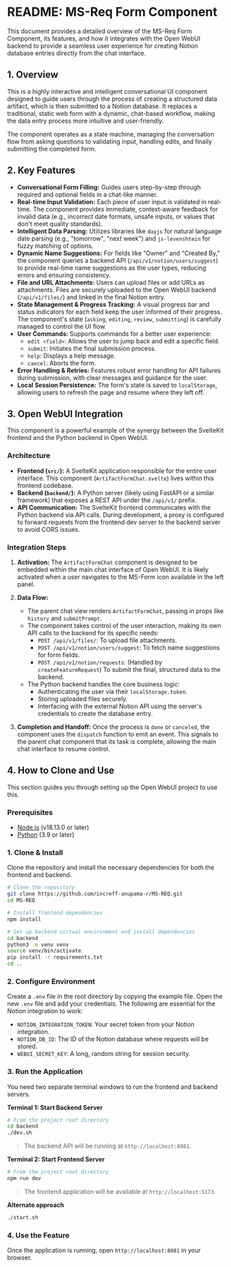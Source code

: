 # README: MS-Req Form Component

This document provides a detailed overview of the MS-Req Form Component, its features, and how it integrates with the Open WebUI backend to provide a seamless user experience for creating Notion database entries directly from the chat interface.

## 1. Overview

This is a highly interactive and intelligent conversational UI component designed to guide users through the process of creating a structured data artifact, which is then submitted to a Notion database. It replaces a traditional, static web form with a dynamic, chat-based workflow, making the data entry process more intuitive and user-friendly.

The component operates as a state machine, managing the conversation flow from asking questions to validating input, handling edits, and finally submitting the completed form.

## 2. Key Features

- **Conversational Form Filling:** Guides users step-by-step through required and optional fields in a chat-like manner.
- **Real-time Input Validation:** Each piece of user input is validated in real-time. The component provides immediate, context-aware feedback for invalid data (e.g., incorrect date formats, unsafe inputs, or values that don't meet quality standards).
- **Intelligent Data Parsing:** Utilizes libraries like `dayjs` for natural language date parsing (e.g., "tomorrow", "next week") and `js-levenshtein` for fuzzy matching of options.
- **Dynamic Name Suggestions:** For fields like "Owner" and "Created By," the component queries a backend API (`/api/v1/notion/users/suggest`) to provide real-time name suggestions as the user types, reducing errors and ensuring consistency.
- **File and URL Attachments:** Users can upload files or add URLs as attachments. Files are securely uploaded to the Open WebUI backend (`/api/v1/files/`) and linked in the final Notion entry.
- **State Management & Progress Tracking:** A visual progress bar and status indicators for each field keep the user informed of their progress. The component's state (`asking`, `editing`, `review`, `submitting`) is carefully managed to control the UI flow.
- **User Commands:** Supports commands for a better user experience:
  - `edit <field>`: Allows the user to jump back and edit a specific field.
  - `submit`: Initiates the final submission process.
  - `help`: Displays a help message.
  - `cancel`: Aborts the form.
- **Error Handling & Retries:** Features robust error handling for API failures during submission, with clear messages and guidance for the user.
- **Local Session Persistence:** The form's state is saved to `localStorage`, allowing users to refresh the page and resume where they left off.

## 3. Open WebUI Integration

This component is a powerful example of the synergy between the SvelteKit frontend and the Python backend in Open WebUI.

### Architecture

- **Frontend (`src/`):** A SvelteKit application responsible for the entire user interface. This component (`ArtifactFormChat.svelte`) lives within this frontend codebase.
- **Backend (`backend/`):** A Python server (likely using FastAPI or a similar framework) that exposes a REST API under the `/api/v1/` prefix.
- **API Communication:** The SvelteKit frontend communicates with the Python backend via API calls. During development, a proxy is configured to forward requests from the frontend dev server to the backend server to avoid CORS issues.

### Integration Steps

1.  **Activation:** The `ArtifactFormChat` component is designed to be embedded within the main chat interface of Open WebUI. It is likely activated when a user navigates to the MS-Form icon available in the left panel.

2.  **Data Flow:**

    - The parent chat view renders `ArtifactFormChat`, passing in props like `history` and `submitPrompt`.
    - The component takes control of the user interaction, making its own API calls to the backend for its specific needs:
      - `POST /api/v1/files/`: To upload file attachments.
      - `POST /api/v1/notion/users/suggest`: To fetch name suggestions for form fields.
      - `POST /api/v1/notion/requests`: (Handled by `createFeatureRequest`) To submit the final, structured data to the backend.
    - The Python backend handles the core business logic:
      - Authenticating the user via their `localStorage.token`.
      - Storing uploaded files securely.
      - Interfacing with the external Notion API using the server's credentials to create the database entry.

3.  **Completion and Handoff:** Once the process is `done` or `canceled`, the component uses the `dispatch` function to emit an event. This signals to the parent chat component that its task is complete, allowing the main chat interface to resume control.

## 4. How to Clone and Use

This section guides you through setting up the Open WebUI project to use this.

### Prerequisites

- [Node.js](https://nodejs.org/) (v18.13.0 or later)
- [Python](https://www.python.org/) (3.9 or later)

### 1. Clone & Install

Clone the repository and install the necessary dependencies for both the frontend and backend.

```bash
# Clone the repository
git clone https://github.com/increff-anupama-r/MS-REQ.git
cd MS-REQ

# Install frontend dependencies
npm install

# Set up backend virtual environment and install dependencies
cd backend
python3 -m venv venv
source venv/bin/activate
pip install -r requirements.txt
cd ..
```

### 2. Configure Environment

Create a `.env` file in the root directory by copying the example file.
Open the new `.env` file and add your credentials. The following are essential for the Notion integration to work:

- `NOTION_INTEGRATION_TOKEN`: Your secret token from your Notion integration.
- `NOTION_DB_ID`: The ID of the Notion database where requests will be stored.
- `WEBUI_SECRET_KEY`: A long, random string for session security.

### 3. Run the Application

You need two separate terminal windows to run the frontend and backend servers.

**Terminal 1: Start Backend Server**

```bash
# From the project root directory
cd backend
./dev.sh
```

> The backend API will be running at `http://localhost:8081`.

**Terminal 2: Start Frontend Server**

```bash
# From the project root directory
npm run dev
```

> The frontend application will be available at `http://localhost:5173`.

**Alternate approach**

```bash
./start.sh
```

### 4. Use the Feature

Once the application is running, open `http://localhost:8081` in your browser.
